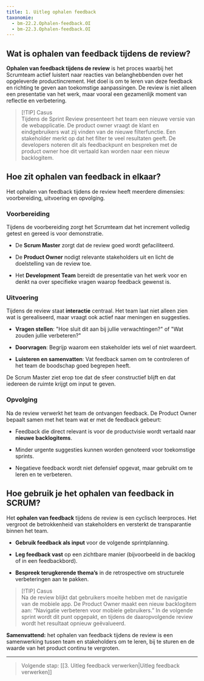 ```yaml
---
title: 1. Uitleg ophalen feedback
taxonomie:
  - bm-22.2.Ophalen-feedback.OI
  - bm-22.3.Ophalen-feedback.OI
---
```

## Wat is ophalen van feedback tijdens de review?
**Ophalen van feedback tijdens de review** is het proces waarbij het Scrumteam actief luistert naar reacties van belanghebbenden over het opgeleverde productincrement. Het doel is om te leren van deze feedback en richting te geven aan toekomstige aanpassingen. De review is niet alleen een presentatie van het werk, maar vooral een gezamenlijk moment van reflectie en verbetering.

> [!TIP] Casus  
> Tijdens de Sprint Review presenteert het team een nieuwe versie van de webapplicatie. De product owner vraagt de klant en eindgebruikers wat zij vinden van de nieuwe filterfunctie. Een stakeholder merkt op dat het filter te veel resultaten geeft. De developers noteren dit als feedbackpunt en bespreken met de product owner hoe dit vertaald kan worden naar een nieuw backlogitem.

## Hoe zit ophalen van feedback in elkaar?
Het ophalen van feedback tijdens de review heeft meerdere dimensies: voorbereiding, uitvoering en opvolging.
### Voorbereiding
Tijdens de voorbereiding zorgt het Scrumteam dat het increment volledig getest en gereed is voor demonstratie.

- De **Scrum Master** zorgt dat de review goed wordt gefaciliteerd.
    
- De **Product Owner** nodigt relevante stakeholders uit en licht de doelstelling van de review toe.
    
- Het **Development Team** bereidt de presentatie van het werk voor en denkt na over specifieke vragen waarop feedback gewenst is.
    

### Uitvoering
Tijdens de review staat **interactie** centraal. Het team laat niet alleen zien wat is gerealiseerd, maar vraagt ook actief naar meningen en suggesties.

- **Vragen stellen**: "Hoe sluit dit aan bij jullie verwachtingen?" of "Wat zouden jullie verbeteren?"
    
- **Doorvragen**: Begrijp waarom een stakeholder iets wel of niet waardeert.
    
- **Luisteren en samenvatten**: Vat feedback samen om te controleren of het team de boodschap goed begrepen heeft.
    

De Scrum Master ziet erop toe dat de sfeer constructief blijft en dat iedereen de ruimte krijgt om input te geven.

### Opvolging
Na de review verwerkt het team de ontvangen feedback. De Product Owner bepaalt samen met het team wat er met de feedback gebeurt:

- Feedback die direct relevant is voor de productvisie wordt vertaald naar **nieuwe backlogitems**.
    
- Minder urgente suggesties kunnen worden genoteerd voor toekomstige sprints.
    
- Negatieve feedback wordt niet defensief opgevat, maar gebruikt om te leren en te verbeteren.
    

## Hoe gebruik je het ophalen van feedback in SCRUM?
Het **ophalen van feedback** tijdens de review is een cyclisch leerproces. Het vergroot de betrokkenheid van stakeholders en versterkt de transparantie binnen het team.

- **Gebruik feedback als input** voor de volgende sprintplanning.
    
- **Leg feedback vast** op een zichtbare manier (bijvoorbeeld in de backlog of in een feedbackbord).
    
- **Bespreek terugkerende thema’s** in de retrospective om structurele verbeteringen aan te pakken.
    

> [!TIP] Casus  
> Na de review blijkt dat gebruikers moeite hebben met de navigatie van de mobiele app. De Product Owner maakt een nieuw backlogitem aan: “Navigatie verbeteren voor mobiele gebruikers.” In de volgende sprint wordt dit punt opgepakt, en tijdens de daaropvolgende review wordt het resultaat opnieuw geëvalueerd.

**Samenvattend:** het ophalen van feedback tijdens de review is een samenwerking tussen team en stakeholders om te leren, bij te sturen en de waarde van het product continu te vergroten.

---

> Volgende stap: [[3. Uitleg feedback verwerken|Uitleg feedback verwerken]]